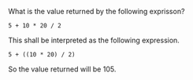 What is the value returned by the following exprisson?  
```
5 + 10 * 20 / 2
```
This shall be interpreted as the following expression. 
```
5 + ((10 * 20) / 2)
```
So the value returned will be 105.
